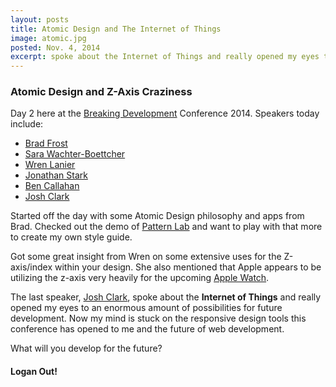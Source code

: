 ```yaml
---
layout: posts
title: Atomic Design and The Internet of Things
image: atomic.jpg
posted: Nov. 4, 2014
excerpt: spoke about the Internet of Things and really opened my eyes to an enormous amount of possibilities for future development. Now my mind is stuck on the responsive design tools this conference has opened to me and the future of web development.
---
```


### Atomic Design and Z-Axis Craziness
Day 2 here at the [Breaking Development](https://bdconf.com/) Conference 2014.
Speakers today include:
  * [Brad Frost](http://bradfrost.com/)
  * [Sara Wachter-Boettcher](http://www.sarawb.com/)
  * [Wren Lanier](http://wrenlanier.com/)
  * [Jonathan Stark](https://jonathanstark.com/)
  * [Ben Callahan](http://bencallahan.com/)
  * [Josh Clark](http://globalmoxie.com/about/index.shtml)

Started off the day with some Atomic Design philosophy and apps from Brad.
Checked out the demo of [Pattern Lab](http://patternlab.io/) and want to play
with that more to create my own style guide.

Got some great insight from Wren on some extensive uses for the Z-axis/index
within your design. She also mentioned that Apple appears to be utilizing the
z-axis very heavily for the upcoming [Apple Watch](http://www.apple.com/watch/).

The last speaker, [Josh Clark](https://twitter.com/globalmoxie), spoke about the
__Internet of Things__ and really opened my eyes to an enormous amount of possibilities
for future development. Now my mind is stuck on the responsive design tools this
conference has opened to me and the future of web development.

What will you develop for the future?

#### Logan Out!
